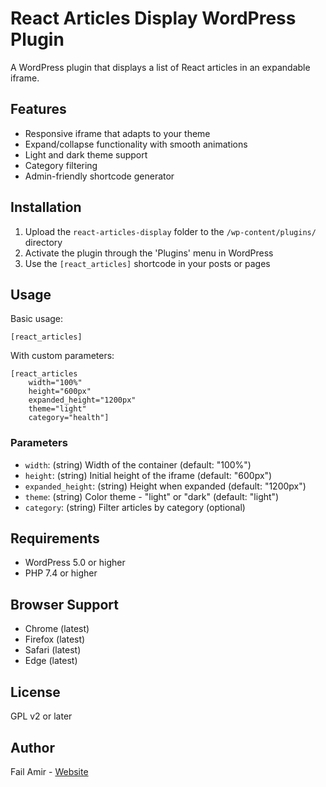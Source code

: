 # React Articles Display WordPress Plugin

A WordPress plugin that displays a list of React articles in an expandable iframe.

## Features

- Responsive iframe that adapts to your theme
- Expand/collapse functionality with smooth animations
- Light and dark theme support
- Category filtering
- Admin-friendly shortcode generator

## Installation

1. Upload the `react-articles-display` folder to the `/wp-content/plugins/` directory
2. Activate the plugin through the 'Plugins' menu in WordPress
3. Use the `[react_articles]` shortcode in your posts or pages

## Usage

Basic usage:
```
[react_articles]
```

With custom parameters:
```
[react_articles 
    width="100%" 
    height="600px" 
    expanded_height="1200px" 
    theme="light" 
    category="health"]
```

### Parameters

- `width`: (string) Width of the container (default: "100%")
- `height`: (string) Initial height of the iframe (default: "600px")
- `expanded_height`: (string) Height when expanded (default: "1200px")
- `theme`: (string) Color theme - "light" or "dark" (default: "light")
- `category`: (string) Filter articles by category (optional)

## Requirements

- WordPress 5.0 or higher
- PHP 7.4 or higher

## Browser Support

- Chrome (latest)
- Firefox (latest)
- Safari (latest)
- Edge (latest)

## License

GPL v2 or later

## Author

Fail Amir - [Website](https://sozo.treonstudio.com)
